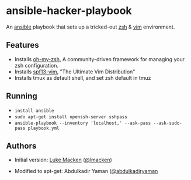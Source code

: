 ansible-hacker-playbook
=======================

An [ansible](http://ansible.cc) playbook that sets up a tricked-out [zsh](http://zsh.org) & [vim](http://vim.org) environment.

Features
--------

- Installs [oh-my-zsh](https://github.com/robbyrussell/oh-my-zsh), A community-driven framework for managing your zsh configuration.
- Installs [spf13-vim](http://vim.spf13.com), "The Ultimate Vim Distribution"
- Installs tmux as default shell, and set zsh default in tmuz

Running
-------

- `install ansible`
- `sudo apt-get install openssh-server sshpass`
- `ansible-playbook --inventory 'localhost,' --ask-pass --ask-sudo-pass playbook.yml`

Authors
-------
- Initial version: [Luke Macken](http://lewk.org) ([@lmacken](http://twitter.com/lmacken))

- Modified to apt-get: Abdulkadir Yaman ([@abdulkadiryaman](http://twitter.com/abdulkadiryaman)
